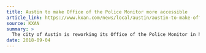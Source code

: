 ```yaml
---
title: Austin to make Office of the Police Monitor more accessible
article_link: https://www.kxan.com/news/local/austin/austin-to-make-office-of-the-police-monitor-more-accessible/1418375137
source: KXAN
summary: >
  The city of Austin is reworking its Office of the Police Monitor in hopes that more people will bring forward complaints, concerns and any other feedback regarding their interactions with Austin police.
date: 2018-09-04
---
```

